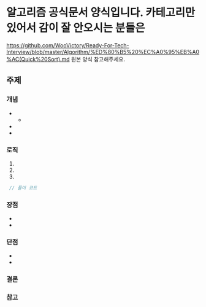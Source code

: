 # 알고리즘 공식문서 양식입니다. 카테고리만 있어서 감이 잘 안오시는 분들은
https://github.com/WooVictory/Ready-For-Tech-Interview/blob/master/Algorithm/%ED%80%B5%20%EC%A0%95%EB%A0%AC(Quick%20Sort).md 원본 양식 참고해주세요.


## 주제


### 개념

- 
  -
-
- 



### 로직

1. 
2. 
3. 




```java
 // 풀이 코드
```


### 장점

- 
- 



### 단점

- 
- 



### 결론




### 참고




